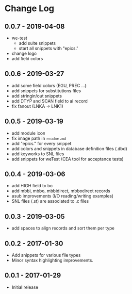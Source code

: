 # Change Log

## 0.0.7 - 2019-04-08
 - we-test 
   - add suite snippets
   - start all snippets with "epics."
 - change logo
 - add field colors 

## 0.0.6 - 2019-03-27
 - add some field colors (EGU, PREC ...)
 - add snippets for substitutions files
 - add stringin/out snippets
 - add DTYP and SCAN field to ai record
 - fix fanout (LNKA -> LNK1)

## 0.0.5 - 2019-03-19
 - add module icon
 - fix image path in ```readme.md```
 - add "epics." for every snippet
 - add colors and snippets in database definition files (.dbd)
 - add keyworks to SNL files
 - add snippets for weTest (CEA tool for acceptance tests)
  
## 0.0.4 - 2019-03-06
 - add HIGH field to bo
 - add mbbi, mbbo, mbbidirect, mbbodirect records
 - asub improvements (I/O reading/writing examples)
 - SNL files (.st) are associated to .c files

## 0.0.3 - 2019-03-05
- add spaces to align records and sort them per type

## 0.0.2 - 2017-01-30

- Add snippets for various file types
- Minor syntax highlighting improvements.

## 0.0.1 - 2017-01-29

- Initial release
